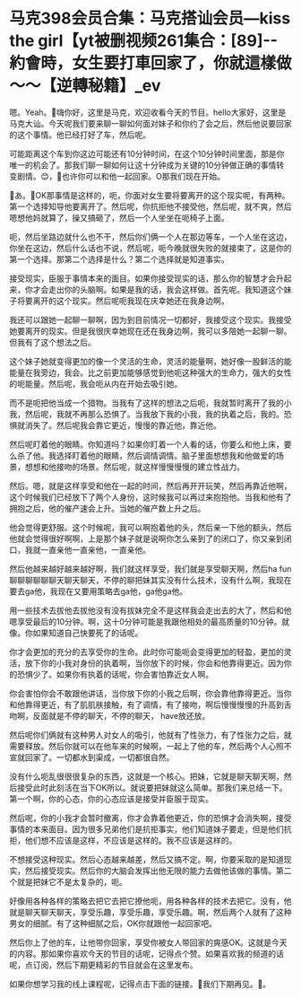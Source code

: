 # 马克398会员合集：马克搭讪会员—kiss the girl【yt被删视频261集合：[89]--約會時，女生要打車回家了，你就這樣做～～【逆轉秘籍】_ev

嗯。Yeah。🎼嗨你好，这里是马克，欢迎收看今天的节目。hello大家好，这里是马克大讪。今天呢我们要来聊一聊如何面对妹子和你约了会之后，然后他说要回家的这个事情。他已经打好了车，然后呢。

可能距离这个车到你这边可能还有10分钟时间，在这个10分钟时间里面，那是你唯一的机会了。那我们聊一聊如何让这十分钟成为关键的10分钟做正确的事情转变剧情。😊，🎼也许你可以和他一起回家。O那我们现在开始。

🎼あ。🎼OK那事情是这样的，呃，你面对女生要将要离开的这个现实呢，有两种。第一个选择知导他要离开了。然后呢，你抗拒他不接受他，然后呢，就不爽，然后嗯想他妈就算了，操又搞砸了，然后一个人坐坐在呃椅子上面。

呃，然后坐路边就什么也不干，然后你们俩一个人在那边等车，一个人坐在这边，你坐在这边，然后什么话也不说，然后呢，呃今晚就很失败的就接束了，这是你的第一个选择。那第二个选择是什么？第二个选择就是知道事实。

接受现实，臣服于事情本来的面目。如果你接受现实的话，那么你的智慧才会升起来，你才会走出你的头脑啊。如果是我的话，我会这样做。首先呢。我知道这个妹子将要离开的这个现实。然后呢呃我现在庆幸她还在我身边啊。

我还可以跟她一起聊一聊啊，因为到目前情况一切都好，我接受这个现实。我接受她要离开的现实。但是我很庆幸她现在还在我身边啊，我可以多陪她一起聊一聊。但我有了这个想法之后。

这个妹子她就变得更加的像一个灵活的生命，灵活的能量啊，她好像一股鲜活的能能量在我旁边，我会。比之前更加能够感觉到他呃这种强大的生命力，强大的女性的呃能量。然后呢，我会呃从内在开始去吸引她。

而不是呃把他当成一个猎物。当我有了这样的想法之后呃，我就暂时离开了我的小我，然后呢，我就不再那么恐惧了。当我放下我的小我，我的执着之后，我的。恐惧就消失了。然后呢我会靠它更近，慢慢的靠近他，靠近他。

然后呢盯着他的眼睛。你知道吗？如果你盯着一个人看的话，你要么和他上床，要么杀了他。我选择盯着他的眼睛，然后调情调情。脑子里面想想我和他做爱的场景，想想和他接吻的场景。然后呢，就这样慢慢慢慢的建立性战力。

然后。嗯，就是这样享受和他在一起的时间，然后再开开玩笑，然后再靠近他啊，这个时候我们已经放下了两个人身份，这时候我可以再过来抱抱他。当我和他有了拥抱之后，他的催产速会上升。当她的催产数上升之后。

他会觉得更舒服。这个时候呢，我可以啊抱着他的头，然后亲一下他的额头，然后他就会觉得很好啊啊，上是那个妹子就是说啊你怎么亲到了的闭口了，你又亲到闭口，我就一直亲他一直亲他，一直亲他。

然后他越来越好越来越好啊，我们就这样享受，我们就是享受聊天啊，然后ha fun聊聊聊聊聊聊天聊天聊天，不停的聊把妹其实没有什么技术，没有什么啊，我现在要去ga他，我现在又要用策略去ga他，ga他ga他。

用一些技术去拔他去拔他没有没有拔妹完全不是这样我会走出去的大了，然后和他嗯享受最后的10分钟。啊，这十0分钟可能是我跟他相处的最高质量的10分钟。就像。你如果知道自己快要死了的话呢。

你才会更加的充分的去享受你的生命。此时你可能呃会变得更加的轻盈，更加的灵活，放下你的小我对身份的执着啊，当你放下的时候，你会和他靠得更近。因为你的恐惧少了。如果你有执着的话呢，你会害怕靠近女人啊。

你会害怕你会不敢跟他讲话，当你放下你的小我之后啊，你会靠他靠得更近。当你和他靠得更近，有了肌肌肤接触，有了调情，有了接吻，啊后慢慢慢慢的升高到舌吻啊，反面就是不停的聊天，不停的聊天， have放还放。

然后呢你们俩就有这种男人对女人的吸引，他就有了性张力，有了性张力之后，就需要释放。然后你就可以在他车来的时候啊，一起上了他的车，然后两个人心照不宣就回家了。一切都水到渠成，一切都很自然。

没有什么呃乱很很很复杂的东西，这就是一个核心。把妹，它就是聊天聊天啊，然后接受此时此刻活在当下OK所以。就说要把妹就这么简单。那我们来总结一下。第一个啊，你的心态，你的心态应该是接受并臣服于现实。

然后呢，你的小我才会暂时撤离，你才会靠着他更近，你的恐惧才会消失啊，接受事情的本来面目。因为很多兄弟他们是抗拒事实，他们知道妹子要走，但是他们抗拒，他们想不应该是这样，不应该是这样的。我不应该是这样的。

不想接受这种现实。然后心态越来越差，然后又搞不定。啊，你要采取的是知道现实，然后接受现实。然后你的大脑会发挥出他无限的能力去做他该做的事情。第二个就是把妹它不是太复杂的，呃。

好像用各种各样的策略去把它去把它撩他呃，用各种各样的技术去把它。没有，他就是聊天聊天聊天，享受乐趣，享受乐趣，享受乐趣。啊，然后两个人就有了这种男女的细腻。有了这种细腻之后，OK你就跟他一起回家吧。

然后你上了他的车，让他带你回家，享受你被女人带回家的爽感OK。这就是今天的内容。那如果你喜欢今天的节目的话呢，记得点个赞。如果喜欢我的频道的话呢，点订阅，然后下期更精彩的节目就会在这里发布。

如果你想学习我的线上课程呢，记得点击下面的链接。🎼我们下期再见。🎼。